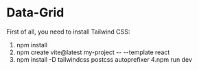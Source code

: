 # Data-Grid
First of all, you need to install Tailwind CSS:

1. npm install
2. npm create vite@latest my-project -- --template react
3. npm install -D tailwindcss postcss autoprefixer
4.npm run dev
